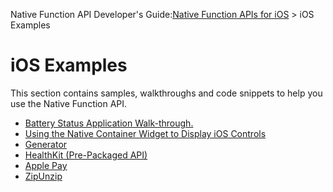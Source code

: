                            

Native Function API Developer's Guide:[Native Function APIs for iOS](native_function_apis_for_ios.md) > iOS Examples

iOS Examples
============

This section contains samples, walkthroughs and code snippets to help you use the Native Function API.

*   [Battery Status Application Walk-through.](battery_status.md)
*   [Using the Native Container Widget to Display iOS Controls](using_the_ios_uisegmentedcontrol_in_a_native_container.md)
*   [Generator](generator.md)
*   [HealthKit (Pre-Packaged API)](healthkit.md)
*   [Apple Pay](apple_pay.md)
*   [ZipUnzip](zipunzip_ios.md)
